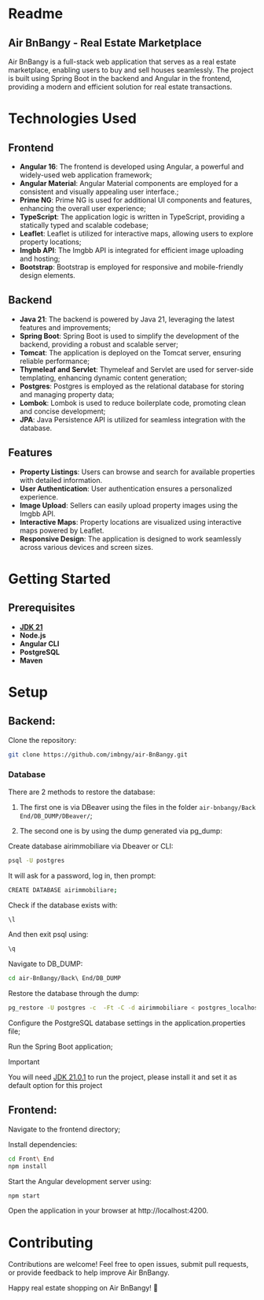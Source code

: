 # Readme

## Air BnBangy - Real Estate Marketplace


Air BnBangy is a full-stack web application that serves as a real estate marketplace, enabling users to buy and sell houses seamlessly. The project is built using Spring Boot in the backend and Angular in the frontend, providing a modern and efficient solution for real estate transactions.

# Technologies Used

## Frontend

- **Angular 16**: The frontend is developed using Angular, a powerful and widely-used web application framework;
- **Angular Material**: Angular Material components are employed for a consistent and visually appealing user interface.;
- **Prime NG**: Prime NG is used for additional UI components and features, enhancing the overall user experience;
- **TypeScript**: The application logic is written in TypeScript, providing a statically typed and scalable codebase;
- **Leaflet**: Leaflet is utilized for interactive maps, allowing users to explore property locations;
- **Imgbb API**: The Imgbb API is integrated for efficient image uploading and hosting;
- **Bootstrap**: Bootstrap is employed for responsive and mobile-friendly design elements.

## Backend

- **Java 21**: The backend is powered by Java 21, leveraging the latest features and improvements;
- **Spring Boot**: Spring Boot is used to simplify the development of the backend, providing a robust and scalable server;
- **Tomcat**: The application is deployed on the Tomcat server, ensuring reliable performance;
- **Thymeleaf and Servlet**: Thymeleaf and Servlet are used for server-side templating, enhancing dynamic content generation;
- **Postgres**: Postgres is employed as the relational database for storing and managing property data;
- **Lombok**: Lombok is used to reduce boilerplate code, promoting clean and concise development;
- **JPA**: Java Persistence API is utilized for seamless integration with the database.

## Features

- **Property Listings**: Users can browse and search for available properties with detailed information.
- **User Authentication**: User authentication ensures a personalized experience.
- **Image Upload**: Sellers can easily upload property images using the Imgbb API.
- **Interactive Maps**: Property locations are visualized using interactive maps powered by Leaflet.
- **Responsive Design**: The application is designed to work seamlessly across various devices and screen sizes.

# Getting Started

## Prerequisites

- [**JDK 21**](https://www.oracle.com/it/java/technologies/downloads/#jdk21-windows)
- **Node.js**
- **Angular CLI**
- **PostgreSQL**
- **Maven**

# Setup

## Backend:

Clone the repository:
```bash
git clone https://github.com/imbngy/air-BnBangy.git
```

### Database 

There are 2 methods to restore the database:

1. The first one is via DBeaver using the files in the folder `air-bnbangy/Back End/DB_DUMP/DBeaver/`;

2. The second one is by using the dump generated via pg_dump:

Create database airimmobiliare via Dbeaver or CLI:
```bash
psql -U postgres
```

It will ask for a password, log in, then prompt:
```bash
CREATE DATABASE airimmobiliare;
```

Check if the database exists with:
```bash
\l
```

And then exit psql using:
```bash
\q
```

Navigate to DB_DUMP:
```bash
cd air-BnBangy/Back\ End/DB_DUMP
```

Restore the database through the dump:
```bash
pg_restore -U postgres -c  -Ft -C -d airimmobiliare < postgres_localhost-2023_10_13_23_18_49-dump.sql
```

Configure the PostgreSQL database settings in the application.properties file;

Run the Spring Boot application;

> [!IMPORTANT]
> You will need [JDK 21.0.1](https://www.oracle.com/it/java/technologies/downloads/#jdk21-windows) to run the project, please install it and set it as default option for this project


## Frontend:
Navigate to the frontend directory;

Install dependencies:

```bash
cd Front\ End
npm install
```

Start the Angular development server using:

```bash
npm start
```

Open the application in your browser at http://localhost:4200.

# Contributing

Contributions are welcome! Feel free to open issues, submit pull requests, or provide feedback to help improve Air BnBangy.


Happy real estate shopping on Air BnBangy! 🏡
